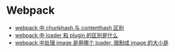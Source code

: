 # Webpack

- [webpack 中 chunkhash 与 contenthash 区别](https://github.com/zxf4399/interview/issues/12)
- [webpack 中 loader 和 plugin 的区别是什么](https://github.com/zxf4399/interview/issues/14)
- [webpack 中处理 image 是用哪个 loader, 限制成 image 的大小是](https://github.com/zxf4399/interview/issues/15)
